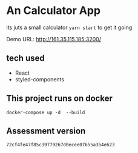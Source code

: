 # An Calculator App
its juts a small calculator 
 `yarn start` to get it going

Demo URL: http://161.35.115.185:3200/
## tech used
- React
- styled-components
## This project runs on docker
`docker-compose up -d  --build`

## Assessment version
`72cf4fe47f85c39779267d0ecee07655a354e623`
